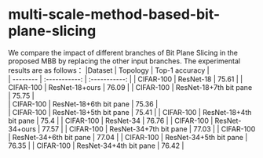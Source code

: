 # multi-scale-method-based-bit-plane-slicing
 We compare the impact of different branches of Bit Plane Slicing in the proposed MBB by replacing the other input branches. The experimental results are as follows：
 |Dataset      | Topology     | Top-1 accuracy |   
 | -------- | :-----------:   | :-----------:  |
 | CIFAR-100     | ResNet-18      |    75.61         |
 | CIFAR-100     | ResNet-18+ours    |     76.09         | 
 | CIFAR-100     | ResNet-18+7th bit pane   |   75.75    |    
 | CIFAR-100     | ResNet-18+6th bit pane      |    75.36 |           
 | CIFAR-100     | ResNet-18+5th bit pane    |         75.41     | 
 | CIFAR-100     | ResNet-18+4th bit pane   |  75.4     | 
 | CIFAR-100     | ResNet-34      |       76.76       |
 | CIFAR-100     | ResNet-34+ours    |         77.57     | 
 | CIFAR-100     | ResNet-34+7th bit pane   |    77.03   | 
 | CIFAR-100     | ResNet-34+6th bit pane      |     77.04         |
 | CIFAR-100     | ResNet-34+5th bit pane    |       76.35     | 
 | CIFAR-100     | ResNet-34+4th bit pane   |    76.42   | 
